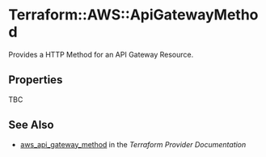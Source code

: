 # Terraform::AWS::ApiGatewayMethod

Provides a HTTP Method for an API Gateway Resource.

## Properties

TBC

## See Also

* [aws_api_gateway_method](https://www.terraform.io/docs/providers/aws/r/api_gateway_method.html) in the _Terraform Provider Documentation_